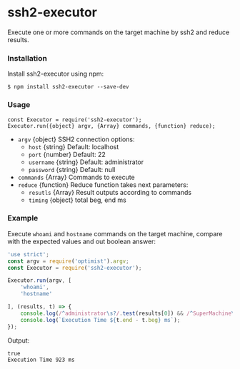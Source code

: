 # ssh2-executor
Execute one or more commands on the target machine by ssh2 and reduce results.

### Installation
Install ssh2-executor using npm:
```
$ npm install ssh2-executor --save-dev
```

### Usage
```
const Executor = require('ssh2-executor');
Executor.run({object} argv, {Array} commands, {function} reduce);
```
* `argv` {object} SSH2 connection options:
    * `host` {string} Default: localhost
    * `port` {number} Default: 22
    * `username` {string} Default: administrator
    * `password` {string} Default: null
* `commands` {Array} Commands to execute
* `reduce` {function} Reduce function takes next parameters:
    * `resutls` {Array} Result outputs according to commands
    * `timing` {object} total beg, end ms

### Example
Execute `whoami` and `hostname` commands on the target machine, compare with the expected values and out boolean answer:
```javascript
'use strict';
const argv = require('optimist').argv;
const Executor = require('ssh2-executor');

Executor.run(argv, [
    'whoami',
    'hostname'

], (results, t) => {
    console.log(/^administrator\s?/.test(results[0]) && /^SuperMachine\s?/.test(results[1]));
    console.log(`Execution Time ${t.end - t.beg} ms`);
});
```
Output:
```
true
Execution Time 923 ms
```
